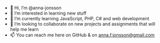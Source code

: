 - 👋 Hi, I’m @anna-jonsson
- 👀 I’m interested in learning new stuff
- 🌱 I’m currently learning JavaScript, PHP, C# and web development
- 💞️ I’m looking to collaborate on new projects and assignments that will help me learn
- 📫 You can reach me here on GitHub & on anna.f.jonsson@gmail.com

<!---
anna-jonsson/anna-jonsson is a ✨ special ✨ repository because its `README.md` (this file) appears on your GitHub profile.
You can click the Preview link to take a look at your changes.
--->
